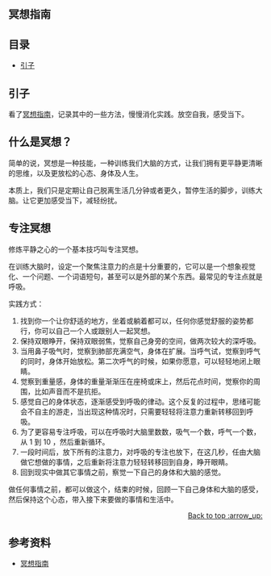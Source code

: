 ## 冥想指南

## <a name="index"></a> 目录
- [引子](#start)


## <a name="start"></a> 引子
看了[冥想指南][url-1]，记录其中的一些方法，慢慢消化实践。放空自我，感受当下。

## 什么是冥想？
简单的说，冥想是一种技能，一种训练我们大脑的方式，让我们拥有更平静更清晰的思维，以及更放松的心态、身体及人生。

本质上，我们只是定期让自己脱离生活几分钟或者更久，暂停生活的脚步，训练大脑。让它更加感受当下，减轻纷扰。

## 专注冥想
修炼平静之心的一个基本技巧叫专注冥想。

在训练大脑时，设定一个聚焦注意力的点是十分重要的，它可以是一个想象视觉化、一个问题、一个词语短句，甚至可以是外部的某个东西。最常见的专注点就是呼吸。

实践方式：
1. 找到你一个让你舒适的地方，坐着或躺着都可以，任何你感觉舒服的姿势都行，你可以自己一个人或跟别人一起冥想。
2. 保持双眼睁开，保持双眼弱焦，觉察自己身旁的空间，做两次较大的深呼吸。
3. 当用鼻子吸气时，觉察到肺部充满空气，身体在扩展。当呼气试，觉察到呼气的同时，身体开始放松。第二次呼气的时候，如果你愿意，可以轻轻地闭上眼睛。
4. 觉察到重量感，身体的重量渐渐压在座椅或床上，然后花点时间，觉察你的周围，比如声音而不是抗拒。
5. 感觉自己的身体状态，逐渐感受到呼吸的律动。这个反复的过程中，思绪可能会不自主的游走，当出现这种情况时，只需要轻轻将注意力重新转移回到呼吸。
6. 为了更容易专注呼吸，可以在呼吸时大脑里数数，吸气一个数，呼气一个数，从 1 到 10 ，然后重新循环。
7. 一段时间后，放下所有的注意力，对呼吸的专注也放下，在这几秒，任由大脑做它想做的事情，之后重新将注意力轻轻转移回到自身，睁开眼睛。
8. 回到现实中做其它事情之前，察觉一下自己的身体和大脑的感觉。

做任何事情之前，都可以做这个，结束的时候，回顾一下自己身体和大脑的感受，然后保持这个心态，带入接下来要做的事情和生活中。

<div align="right"><a href="#index">Back to top :arrow_up:</a></div>


## <a name="reference"></a> 参考资料
- [冥想指南][url-1]

[url-1]:https://movie.douban.com/subject/35284424/